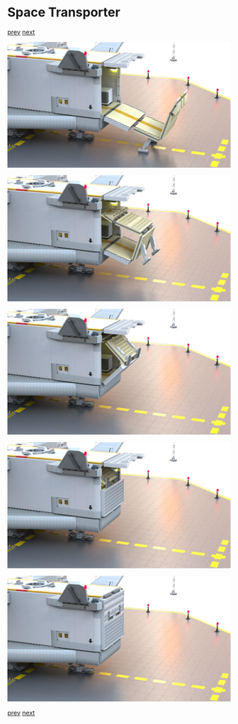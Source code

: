 # Space Transporter

[prev](02-liftoff-prep-ladder.md) [next](03-liftoff.md)

![](02-liftoff-prep-ramp_1.png)

![](02-liftoff-prep-ramp_2.png)

![](02-liftoff-prep-ramp_3.png)

![](02-liftoff-prep-ramp_4.png)

![](02-liftoff-prep-ramp_5.png)

[prev](02-liftoff-prep-ladder.md) [next](03-liftoff.md)
